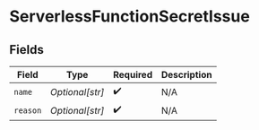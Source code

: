 # ServerlessFunctionSecretIssue


## Fields

| Field              | Type               | Required           | Description        |
| ------------------ | ------------------ | ------------------ | ------------------ |
| `name`             | *Optional[str]*    | :heavy_check_mark: | N/A                |
| `reason`           | *Optional[str]*    | :heavy_check_mark: | N/A                |